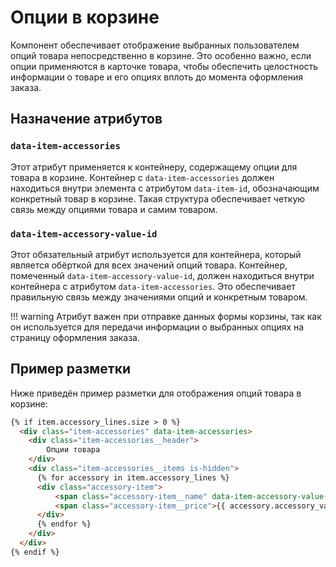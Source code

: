 # Опции в корзине

Компонент обеспечивает отображение выбранных пользователем опций товара непосредственно в корзине. Это особенно важно, если опции применяются в карточке товара, чтобы обеспечить целостность информации о товаре и его опциях вплоть до момента оформления заказа.

## Назначение атрибутов

### `data-item-accessories`

Этот атрибут применяется к контейнеру, содержащему опции для товара в корзине. Контейнер с `data-item-accessories` должен находиться внутри элемента с атрибутом `data-item-id`, обозначающим конкретный товар в корзине. Такая структура обеспечивает четкую связь между опциями товара и самим товаром.

### `data-item-accessory-value-id`

Этот обязательный атрибут используется для контейнера, который является обёрткой для всех значений опций товара. Контейнер, помеченный `data-item-accessory-value-id`, должен находиться внутри контейнера с атрибутом `data-item-accessories`. Это обеспечивает правильную связь между значениями опций и конкретным товаром.

!!! warning
    Атрибут важен при отправке данных формы корзины, так как он используется для передачи информации о выбранных опциях на страницу оформления заказа.

## Пример разметки

Ниже приведён пример разметки для отображения опций товара в корзине:

```html
{% if item.accessory_lines.size > 0 %}
  <div class="item-accessories" data-item-accessories>
    <div class="item-accessories__header">
        Опции товара
    </div>
    <div class="item-accessories__items is-hidden">
      {% for accessory in item.accessory_lines %}
      <div class="accessory-item">
          <span class="accessory-item__name" data-item-accessory-value-id="{{ accessory.accessory_value_id }}">{{ accessory.accessory_value_name }}</span>
          <span class="accessory-item__price">{{ accessory.accessory_value_price | money }}</span>
      </div>
      {% endfor %}
    </div>
  </div>
{% endif %}
```
